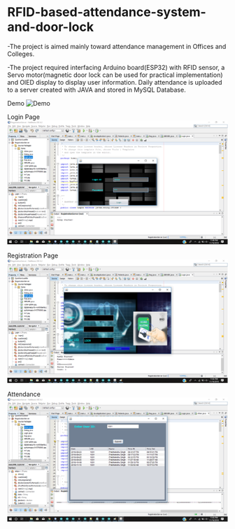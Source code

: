 # RFID-based-attendance-system-and-door-lock

-The project is aimed mainly toward attendance management in Offices and Colleges. 

-The project required interfacing Arduino board(ESP32) with RFID sensor, a Servo motor(magnetic door lock can be used for practical implementation) and OlED display to display user information. Daily attendance is uploaded to a server created with JAVA and stored in MySQL Database.

Demo
![Demo](RFImages/demo.gif)

Login Page
![Login Page](RFImages/Login.png)

Registration Page
![Registration Page](RFImages/Registration.png)

Attendance
![Attendance](RFImages/Attendance.png)


